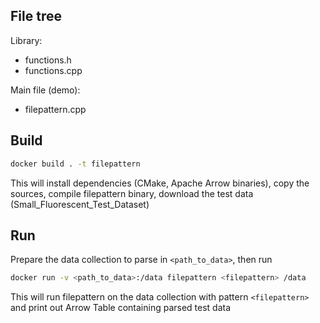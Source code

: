 ## File tree

Library:
- functions.h
- functions.cpp

Main file (demo):
- filepattern.cpp

## Build

```bash
docker build . -t filepattern
```

This will install dependencies (CMake, Apache Arrow binaries), copy the sources, compile filepattern binary, download the test data (Small_Fluorescent_Test_Dataset)

## Run

Prepare the data collection to parse in `<path_to_data>`, then run

```bash
docker run -v <path_to_data>:/data filepattern <filepattern> /data
```

This will run filepattern on the data collection with pattern `<filepattern>` and print out Arrow Table containing parsed test data